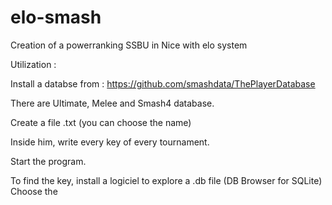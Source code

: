 # elo-smash
Creation of a powerranking SSBU in Nice with elo system

Utilization :

Install a databse from : https://github.com/smashdata/ThePlayerDatabase

There are Ultimate, Melee and Smash4 database.

Create a file .txt (you can choose the name)

Inside him, write every key of every tournament.

Start the program.

To find the key, install a logiciel to explore a .db file (DB Browser for SQLite)
Choose the 